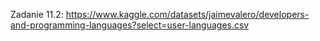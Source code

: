 Zadanie 11.2: https://www.kaggle.com/datasets/jaimevalero/developers-and-programming-languages?select=user-languages.csv

